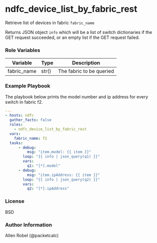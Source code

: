 # ndfc_device_list_by_fabric_rest

Retrieve list of devices in fabric ``fabric_name``

Returns JSON object ``info`` which will be a list of switch dictionaries
if the GET request succeeded, or an empty list if the GET request failed.

### Role Variables

Variable        | Type  | Description
----------------|-------|----------------------------------------
fabric_name     | str() | The fabric to be queried


### Example Playbook

The playbook below prints the model number and ip address for every switch in fabric f2.

```yaml
---
- hosts: ndfc
  gather_facts: false
  roles:
    - ndfc_device_list_by_fabric_rest
  vars:
    fabric_name: f2
  tasks:
      - debug:
          msg: "item.model: {{ item }}"
        loop: "{{ info | json_query(q1) }}"
        vars:
          q1: "[*].model"
      - debug:
          msg: "item.ipAddress: {{ item }}"
        loop: "{{ info | json_query(q2) }}"
        vars:
          q2: "[*].ipAddress"
```

### License

BSD

### Author Information

Allen Robel (@packetcalc)
